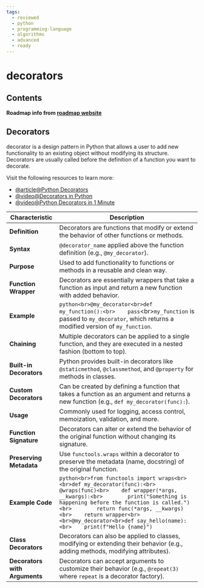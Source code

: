 ```yaml
---
tags:
  - reviewed
  - python
  - programming-language
  - algorithms
  - advanced
  - ready
---
```


# decorators

## Contents

__Roadmap info from [roadmap website](https://roadmap.sh/python/python-advanced-topics/decorators)__

## Decorators

decorator is a design pattern in Python that allows a user to add new functionality to an existing object without modifying its structure. Decorators are usually called before the definition of a function you want to decorate.

Visit the following resources to learn more:

- [@article@Python Decorators](https://www.datacamp.com/tutorial/decorators-python)
- [@video@Decorators in Python](https://www.youtube.com/watch?v=FXUUSfJO_J4)
- [@video@Python Decorators in 1 Minute](https://www.youtube.com/watch?v=BE-L7xu8pO4)

| Characteristic                | Description                                                                 |
|-------------------------------|-----------------------------------------------------------------------------|
| __Definition__                | Decorators are functions that modify or extend the behavior of other functions or methods. |
| __Syntax__                    | `@decorator_name` applied above the function definition (e.g., `@my_decorator`). |
| __Purpose__                   | Used to add functionality to functions or methods in a reusable and clean way. |
| __Function Wrapper__         | Decorators are essentially wrappers that take a function as input and return a new function with added behavior. |
| __Example__                  | ```python<br>@my_decorator<br>def my_function():<br>    pass```<br\>`my_function` is passed to `my_decorator`, which returns a modified version of `my_function`. |
| __Chaining__                  | Multiple decorators can be applied to a single function, and they are executed in a nested fashion (bottom to top). |
| __Built-in Decorators__       | Python provides built-in decorators like `@staticmethod`, `@classmethod`, and `@property` for methods in classes. |
| __Custom Decorators__         | Can be created by defining a function that takes a function as an argument and returns a new function (e.g., `def my_decorator(func):`). |
| __Usage__                     | Commonly used for logging, access control, memoization, validation, and more. |
| __Function Signature__        | Decorators can alter or extend the behavior of the original function without changing its signature. |
| __Preserving Metadata__       | Use `functools.wraps` within a decorator to preserve the metadata (name, docstring) of the original function. |
| __Example Code__              | ```python<br>from functools import wraps<br><br>def my_decorator(func):<br>    @wraps(func)<br>    def wrapper(*args, __kwargs):<br>        print("Something is happening before the function is called.")<br>        return func(*args, __kwargs)<br>    return wrapper<br><br>@my_decorator<br>def say_hello(name):<br>    print(f"Hello {name}")``` |
| __Class Decorators__          | Decorators can also be applied to classes, modifying or extending their behavior (e.g., adding methods, modifying attributes). |
| __Decorators with Arguments__ | Decorators can accept arguments to customize their behavior (e.g., `@repeat(3)` where `repeat` is a decorator factory). |
